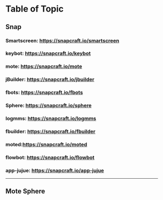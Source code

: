 # Table of Topic

## Snap
### Smartscreen: https://snapcraft.io/smartscreen
### keybot: https://snapcraft.io/keybot
### mote: https://snapcraft.io/mote
### jBuilder: https://snapcraft.io/jbuilder
### fbots: https://snapcraft.io/fbots
### Sphere: https://snapcraft.io/sphere
### logmms: https://snapcraft.io/logmms
### fbuilder: https://snapcraft.io/fbuilder
### moted:https://snapcraft.io/moted
### flowbot: https://snapcraft.io/flowbot
### app-jujue: https://snapcraft.io/app-jujue
-----------------------------------------------------
## Mote Sphere
